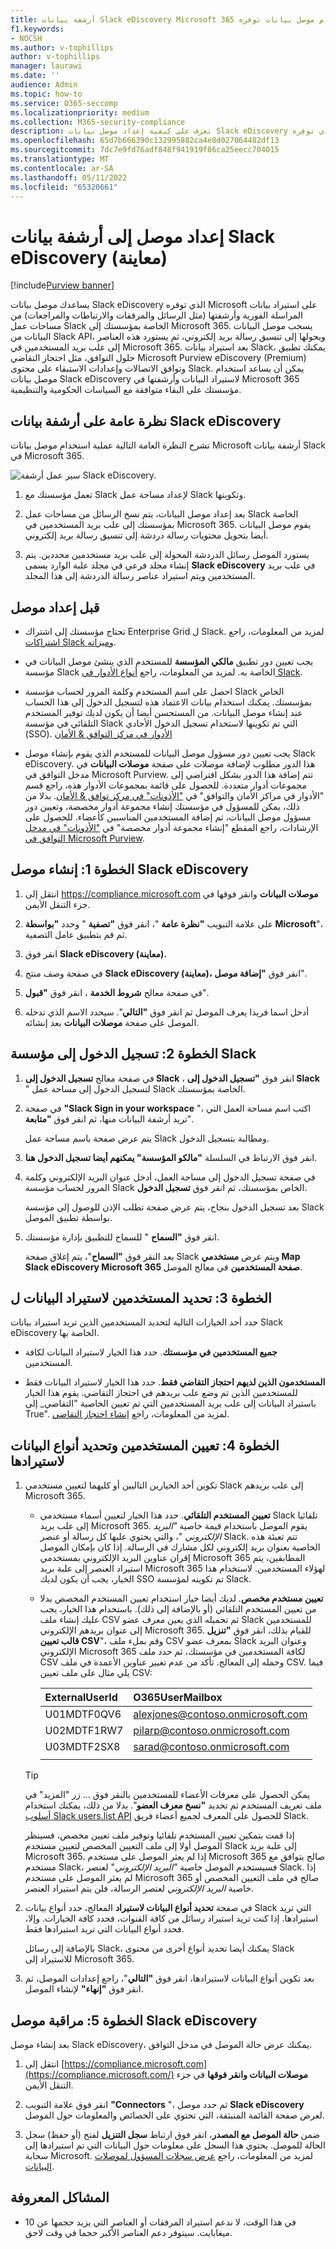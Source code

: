 ```yaml
---
title: أرشفة بيانات Slack eDiscovery Microsoft 365 باستخدام موصل بيانات توفره Microsoft
f1.keywords:
- NOCSH
ms.author: v-tophillips
author: v-tophillips
manager: laurawi
ms.date: ''
audience: Admin
ms.topic: how-to
ms.service: O365-seccomp
ms.localizationpriority: medium
ms.collection: M365-security-compliance
description: تعرف على كيفية إعداد موصل بيانات Slack eDiscovery الذي توفره Microsoft واستخدامه لاستيراد بيانات المراسلة الفورية وأرشفتها.
ms.openlocfilehash: 65d7b666390c132995882ca4e8d027064482df13
ms.sourcegitcommit: 7dc7e9fd76adf848f941919f86ca25eecc704015
ms.translationtype: MT
ms.contentlocale: ar-SA
ms.lasthandoff: 05/11/2022
ms.locfileid: "65320661"
---
```

# <a name="set-up-a-connector-to-archive-slack-ediscovery-data-preview"></a>إعداد موصل إلى أرشفة بيانات Slack eDiscovery (معاينة)

[!include[Purview banner](../includes/purview-rebrand-banner.md)]

يساعدك موصل بيانات Slack eDiscovery الذي توفره Microsoft على استيراد بيانات المراسلة الفورية وأرشفتها (مثل الرسائل والمرفقات والارتباطات والمراجعات) من مساحات عمل Slack الخاصة بمؤسستك إلى Microsoft 365. يسحب موصل البيانات البيانات من Slack API، ويحولها إلى تنسيق رسالة بريد إلكتروني، ثم يستورد هذه العناصر إلى علب بريد المستخدمين في Microsoft 365. بعد استيراد بيانات Slack، يمكنك تطبيق حلول التوافق، مثل احتجاز التقاضي Microsoft Purview eDiscovery (Premium) وتوافق الاتصالات وإعدادات الاستبقاء على محتوى Slack. يمكن أن يساعد استخدام موصل بيانات Slack eDiscovery لاستيراد البيانات وأرشفتها في Microsoft 365 مؤسستك على البقاء متوافقة مع السياسات الحكومية والتنظيمية.

## <a name="overview-of-archiving-slack-ediscovery-data"></a>نظرة عامة على أرشفة بيانات Slack eDiscovery

تشرح النظرة العامة التالية عملية استخدام موصل بيانات Microsoft أرشفة بيانات Slack في Microsoft 365.

![سير عمل أرشفة Slack eDiscovery.](../media/SlackMSFTConnectorWorkflow.png)

1. تعمل مؤسستك مع Slack لإعداد مساحة عمل Slack وتكوينها.

2. بعد إعداد موصل البيانات، يتم نسخ الرسائل من مساحات عمل Slack الخاصة بمؤسستك إلى علب بريد المستخدمين في Microsoft 365. يقوم موصل البيانات أيضا بتحويل محتويات رسالة دردشة إلى تنسيق رسالة بريد إلكتروني.

3. يستورد الموصل رسائل الدردشة المحولة إلى علب بريد مستخدمين محددين. يتم إنشاء مجلد فرعي في مجلد علبة الوارد يسمى **Slack eDiscovery** في علب بريد المستخدمين ويتم استيراد عناصر رسالة الدردشة إلى هذا المجلد.

## <a name="before-you-set-up-a-connector"></a>قبل إعداد موصل

- تحتاج مؤسستك إلى اشتراك Enterprise Grid ل Slack. لمزيد من المعلومات، راجع [اشتراكات Slack وميزاته](https://slack.com/intl/en-gb/help/articles/115003205446-Slack-subscriptions-and-features-).

- يجب تعيين دور تطبيق **مالكي المؤسسة** للمستخدم الذي ينشئ موصل البيانات في مؤسسة Slack الخاصة به. لمزيد من المعلومات، راجع [أنواع الأدوار في Slack](https://slack.com/intl/en-gb/help/articles/360018112273-Types-of-roles-in-Slack).

- احصل على اسم المستخدم وكلمة المرور لحساب مؤسسة Slack الخاص بمؤسستك. يمكنك استخدام بيانات الاعتماد هذه لتسجيل الدخول إلى هذا الحساب عند إنشاء موصل البيانات. من المستحسن أيضا أن يكون لديك توفير المستخدم التلقائي في مؤسسة Slack التي تم تكوينها لاستخدام تسجيل الدخول الأحادي (SSO). [الأدوار في مركز التوافق & الأمان](../security/office-365-security/permissions-in-the-security-and-compliance-center.md#roles-in-the-security--compliance-center)

- يجب تعيين دور مسؤول موصل البيانات للمستخدم الذي يقوم بإنشاء موصل Slack eDiscovery. هذا الدور مطلوب لإضافة موصلات على صفحة **موصلات البيانات** في مدخل التوافق في Microsoft Purview. تتم إضافة هذا الدور بشكل افتراضي إلى مجموعات أدوار متعددة. للحصول على قائمة بمجموعات الأدوار هذه، راجع قسم "الأدوار في مراكز الأمان والتوافق" في ["الأذونات" في مركز توافق & الأمان](../security/office-365-security/permissions-in-the-security-and-compliance-center.md#roles-in-the-security--compliance-center). بدلا من ذلك، يمكن للمسؤول في مؤسستك إنشاء مجموعة أدوار مخصصة، وتعيين دور مسؤول موصل البيانات، ثم إضافة المستخدمين المناسبين كأعضاء. للحصول على الإرشادات، راجع المقطع "إنشاء مجموعة أدوار مخصصة" في ["الأذونات" في مدخل التوافق في Microsoft Purview](microsoft-365-compliance-center-permissions.md#create-a-custom-role-group).

## <a name="step-1-create-a-slack-ediscovery-connector"></a>الخطوة 1: إنشاء موصل Slack eDiscovery

1. انتقل إلى <https://compliance.microsoft.com> **موصلات البيانات** وانقر فوقها في جزء التنقل الأيمن.

2. على علامة التبويب **"نظرة عامة** "، انقر فوق **"تصفية** " وحدد **"بواسطة Microsoft**"، ثم قم بتطبيق عامل التصفية.

3. انقر فوق **Slack eDiscovery (معاينة).**

4. في صفحة وصف منتج **Slack eDiscovery (معاينة)،** انقر فوق **"إضافة موصل**".

5. في صفحة معالج **شروط الخدمة** ، انقر فوق **"قبول**".

6. أدخل اسما فريدا يعرف الموصل ثم انقر فوق **"التالي**". سيحدد الاسم الذي تدخله الموصل على صفحة **موصلات البيانات** بعد إنشائه.

## <a name="step-2-sign-into-your-slack-organization"></a>الخطوة 2: تسجيل الدخول إلى مؤسسة Slack

1. في صفحة معالج **تسجيل الدخول إلى Slack** ، انقر فوق **"تسجيل الدخول إلى Slack** " لتسجيل الدخول إلى مساحة عمل Slack الخاصة بمؤسستك.

2. في صفحة **"Slack Sign in your workspace** "، اكتب اسم مساحة العمل التي تريد أرشفة البيانات منها، ثم انقر فوق **"متابعة**".

   يتم عرض صفحة باسم مساحة عمل Slack ومطالبة بتسجيل الدخول.

3. انقر فوق الارتباط في السلسلة **"مالكو المؤسسة" يمكنهم أيضا تسجيل الدخول هنا**.

4. في صفحة تسجيل الدخول إلى مساحة العمل، أدخل عنوان البريد الإلكتروني وكلمة المرور لحساب مؤسسة Slack الخاص بمؤسستك، ثم انقر فوق **تسجيل الدخول**.

   بعد تسجيل الدخول بنجاح، يتم عرض صفحة تطلب الإذن للوصول إلى مؤسسة Slack بواسطة تطبيق الموصل.

5. انقر فوق **"السماح** " للسماح للتطبيق بإدارة مؤسستك.

   بعد النقر فوق **"السماح**"، يتم إغلاق صفحة Slack ويتم عرض **مستخدمي Map Slack eDiscovery Microsoft 365 صفحة المستخدمين** في معالج الموصل.

## <a name="step-3-specify-the-users-to-import-data-for"></a>الخطوة 3: تحديد المستخدمين لاستيراد البيانات ل

حدد أحد الخيارات التالية لتحديد المستخدمين الذين تريد استيراد بيانات Slack eDiscovery الخاصة بها.

- **جميع المستخدمين في مؤسستك**. حدد هذا الخيار لاستيراد البيانات لكافة المستخدمين.

- **المستخدمون الذين لديهم احتجاز التقاضي فقط**. حدد هذا الخيار لاستيراد البيانات فقط للمستخدمين الذين تم وضع علب بريدهم في احتجاز التقاضي. يقوم هذا الخيار باستيراد البيانات إلى علب بريد المستخدمين التي تم تعيين الخاصية "التقاضي_ إلى True". لمزيد من المعلومات، راجع [إنشاء احتجاز التقاضي](create-a-litigation-hold.md).

## <a name="step-4-map-users-and-select-data-types-to-import"></a>الخطوة 4: تعيين المستخدمين وتحديد أنواع البيانات لاستيرادها

1. تكوين أحد الخيارين التاليين أو كليهما لتعيين مستخدمي Slack إلى علب بريدهم Microsoft 365.

   - **تعيين المستخدم التلقائي**. حدد هذا الخيار لتعيين أسماء مستخدمي Slack تلقائيا إلى علب بريد Microsoft 365. يقوم الموصل باستخدام قيمة خاصية *"البريد الإلكتروني* "، والتي يحتوي عليها كل رسالة أو عنصر Slack. تتم تعبئة هذه الخاصية بعنوان بريد إلكتروني لكل مشارك في الرسالة. إذا كان بإمكان الموصل إقران عناوين البريد الإلكتروني بمستخدمي Microsoft 365 المطابقين، يتم استيراد العنصر إلى علبة بريد Microsoft 365 لهؤلاء المستخدمين. لاستخدام هذا الخيار، يجب أن يكون لديك SSO تم تكوينه لمؤسسة Slack.

   - **تعيين مستخدم مخصص**. لديك أيضا خيار استخدام تعيين المستخدم المخصص بدلا من تعيين المستخدم التلقائي (أو بالإضافة إلى ذلك). باستخدام هذا الخيار، يجب عليك إنشاء ملف CSV ثم تحميله الذي يعين معرف عضو Slack للمستخدمين إلى عنوان بريدهم الإلكتروني Microsoft 365. للقيام بذلك، انقر فوق **"تنزيل قالب تعيين CSV**"، وقم بملء ملف CSV بمعرف عضو Slack وعنوان البريد الإلكتروني Microsoft 365 لكافة المستخدمين في مؤسستك، ثم حدد ملف CSV وحمله إلى المعالج. تأكد من عدم تغيير عناوين الأعمدة في ملف CSV. فيما يلي مثال على ملف تعيين CSV:

     |**ExternalUserId**  | **O365UserMailbox**   |
     |:-------------------|:-----------------------|
     | U01MDTF0QV6        | alexjones@contoso.onmicrosoft.com |
     | U02MDTF1RW7| pilarp@contoso.onmicrosoft.com|
     | U03MDTF2SX8 | sarad@contoso.onmicrosoft.com|
     |||

   > [!TIP]
   > يمكن الحصول على معرفات الأعضاء للمستخدمين بالنقر فوق ... زر "المزيد" في ملف تعريف المستخدم ثم تحديد **"نسخ معرف العضو**". بدلا من ذلك، يمكنك استخدام [أسلوب Slack users.list API](https://api.slack.com/methods/users.list) للحصول على المعرف لجميع أعضاء فريق Slack.

   إذا قمت بتمكين تعيين المستخدم تلقائيا وتوفير ملف تعيين مخصص، فسينظر الموصل أولا إلى ملف التعيين المخصص لتعيين مستخدم Slack إلى علبة بريد Microsoft 365. إذا لم يعثر الموصل على مستخدم Microsoft 365 صالح يتوافق مع مستخدم Slack، فسيستخدم الموصل خاصية *"البريد الإلكتروني*" لعنصر Slack. إذا لم يعثر الموصل على مستخدم Microsoft 365 صالح في ملف التعيين المخصص أو خاصية *البريد الإلكتروني* لعنصر الرسالة، فلن يتم استيراد العنصر.

2. في صفحة **تحديد أنواع البيانات لاستيراد** المعالج، حدد أنواع بيانات Slack التي تريد استيرادها. إذا كنت تريد استيراد رسائل من كافة القنوات، فحدد كافة الخيارات. وإلا، فحدد أنواع البيانات التي تريد استيرادها فقط.

     بالإضافة إلى رسائل Slack، يمكنك أيضا تحديد أنواع أخرى من محتوى Slack للاستيراد إلى Microsoft 365. 

3. بعد تكوين أنواع البيانات لاستيرادها، انقر فوق **"التالي**"، راجع إعدادات الموصل، ثم انقر فوق **"إنهاء"** لإنشاء الموصل.

## <a name="step-5-monitor-the-slack-ediscovery-connector"></a>الخطوة 5: مراقبة موصل Slack eDiscovery

بعد إنشاء موصل Slack eDiscovery، يمكنك عرض حالة الموصل في مدخل التوافق.

1. انتقل إلى [https://compliance.microsoft.com](https://compliance.microsoft.com/) **موصلات البيانات وانقر فوقها** في جزء التنقل الأيمن.

2. انقر فوق علامة التبويب **"Connectors** "، ثم حدد موصل **Slack eDiscovery** لعرض صفحة القائمة المنبثقة، التي تحتوي على الخصائص والمعلومات حول الموصل.

3. ضمن **حالة الموصل مع المصدر**، انقر فوق ارتباط **سجل التنزيل** لفتح (أو حفظ) سجل الحالة للموصل. يحتوي هذا السجل على معلومات حول البيانات التي تم استيرادها إلى سحابة Microsoft. لمزيد من المعلومات، راجع [عرض سجلات المسؤول لموصلات البيانات](data-connector-admin-logs.md).

## <a name="known-issues"></a>المشاكل المعروفة

- في هذا الوقت، لا ندعم استيراد المرفقات أو العناصر التي يزيد حجمها عن 10 ميغابايت. سيتوفر دعم العناصر الأكبر حجما في وقت لاحق.
